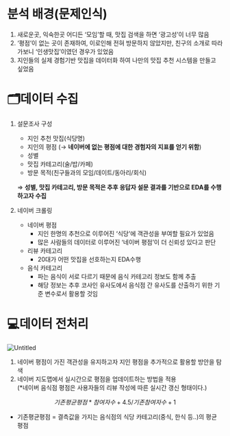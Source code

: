 # 분석 배경(문제인식)
1. 새로운곳, 익숙한곳 어디든 ‘모임’할 때, 맛집 검색을 하면 ‘광고성’이 너무 많음
2. ‘평점’이 없는 곳이 존재하여, 이로인해 전혀 방문하지 않았지만, 친구의 소개로 따라가보니 ‘인생맛집’이였던 경우가 있었음
3. 지인들의 실제 경험기반 맛집을 데이터화 하여 나만의 맛집 추천 시스템을 만들고 싶었음

# 🗂️데이터 수집
1. 설문조사 구성
    - 지인 추천 맛집(식당명)
    - 지인의 평점 (→ **네이버에 없는 평점에 대한 경험자의 지표를 얻기 위함**)
    - 성별
    - 맛집 카테고리(술/밥/카페)
    - 방문 목적(친구들과의 모임/데이트/동아리/회식)
    
    ⇒ **성별, 맛집 카테고리, 방문 목적은 추후 응답자 설문 결과를 기반으로 EDA를 수행하고자 수집**
    
2. 네이버 크롤링
    - 네이버 평점
        - 지인 한명의 추천으로 이루어진 ‘식당’에 객관성을 부여할 필요가 있었음
        - 많은 사람들의 데이터로 이루어진 ‘네이버 평점’이 더 신뢰성 있다고 판단
    - 리뷰 카테고리
        - 20대가 어떤 맛집을 선호하는지 EDA수행
    - 음식 카테고리
        - 파는 음식이 서로 다르기 때문에 음식 카테고리 정보도 함께 추출
        - 해당 정보는 추후 코사인 유사도에서 음식점 간 유사도를 산출하기 위한 기준 변수로서 활용할 것임
        
# 💻데이터 전처리
![Untitled](https://s3-us-west-2.amazonaws.com/secure.notion-static.com/2e860f57-0d3f-426a-952f-4c6ac3e4138c/Untitled.png)
1. 네이버 평점이 가진 객관성을 유지하고자 지인 평점을 추가적으로 활용할 방안을 탐색
2. 네이버 지도맵에서 실시간으로 평점을 업데이트하는 방법을 적용\
    (*네이버 음식점 평점은 사용자들의 리뷰 작성에 따른 실시간 갱신 형태이다.)

$$
기존평균평점*참여자수 +4.5 / 기존 참여자수+1
$$

- 기존평균평점 = 결측값을 가지는 음식점의 식당 카테고리(중식, 한식 등..)의 평균 평점
